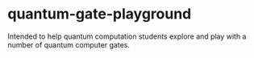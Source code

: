 quantum-gate-playground
=======================

Intended to help quantum computation students explore and play with a number of quantum computer gates.

